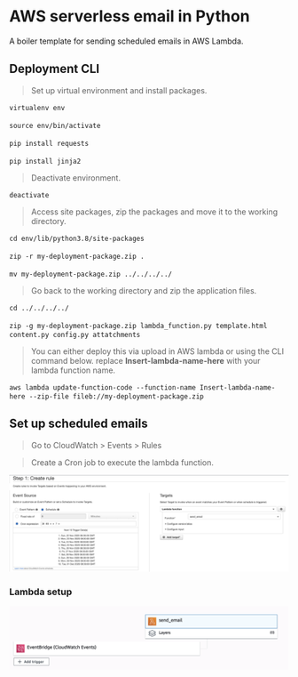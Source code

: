 
# AWS serverless email in Python

A boiler template for sending scheduled emails in AWS Lambda.


## Deployment CLI

> Set up virtual environment and install packages.

    virtualenv env

    source env/bin/activate

    pip install requests
    
    pip install jinja2

>   Deactivate environment.

    deactivate

>   Access site packages, zip the packages and move it to the working directory.

    cd env/lib/python3.8/site-packages
    
    zip -r my-deployment-package.zip .
    
    mv my-deployment-package.zip ../../../../

> Go back to the working directory and zip the application files.

    cd ../../../../
    
    zip -g my-deployment-package.zip lambda_function.py template.html content.py config.py attatchments

> You can either deploy this via upload in AWS lambda or using the CLI command below. replace **Insert-lambda-name-here** with your lambda function name.

    aws lambda update-function-code --function-name Insert-lambda-name-here --zip-file fileb://my-deployment-package.zip

## Set up scheduled emails

>    Go to CloudWatch > Events > Rules

> Create a Cron job to execute the lambda function. 

![cron](attatchments/cron.png)


### Lambda setup

![setup](attatchments/setup.png)